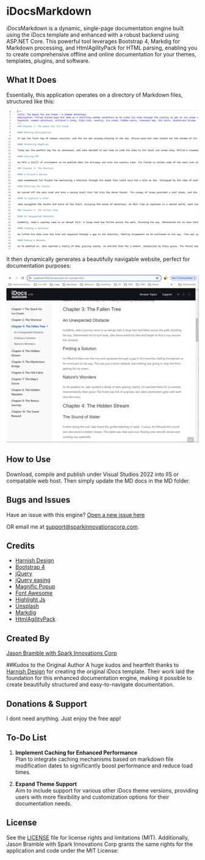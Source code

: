 # iDocsMarkdown
iDocsMarkdown is a dynamic, single-page documentation engine built using the iDocs template and enhanced with a robust backend using ASP.NET Core. This powerful tool leverages Bootstrap 4, Markdig for Markdown processing, and HtmlAgilityPack for HTML parsing, enabling you to create comprehensive offline and online documentation for your themes, templates, plugins, and software.

## What It Does
Essentially, this application operates on a directory of Markdown files, structured like this:

![Markdown Code](https://raw.githubusercontent.com/SparkInnovationsCorp/iDocsMarkdown/main/wwwroot/images/markdown.jpg)

It then dynamically generates a beautifully navigable website, perfect for documentation purposes:

![Dynamic HTML Display](https://raw.githubusercontent.com/SparkInnovationsCorp/iDocsMarkdown/main/wwwroot/images/html.jpg)

## How to Use
Download, compile and publish under Visual Studios 2022 into IIS or compatable web host.  Then simply update the MD docs in the MD folder.

## Bugs and Issues
Have an issue with this engine? [Open a new issue here](https://github.com/sparkinnovationscorp/iDocsMarkdown/issues)

OR email me at support@sparkinnovationscorp.com.

## Credits
- [Harnish Design](https://harnishdesign.net/)
- [Bootstrap 4](https://getbootstrap.com/)
- [jQuery](http://www.jquery.com/)
- [jQuery easing](http://gsgd.co.uk/sandbox/jquery/easing/)
- [Magnific Popup](http://dimsemenov.com/plugins/magnific-popup/)
- [Font Awesome](https://fontawesome.com/)
- [Highlight Js](https://highlightjs.org/)
- [Unsplash](https://unsplash.com/)
- [Markdig](https://github.com/xoofx/markdig)
- [HtmlAgilityPack](https://html-agility-pack.net/)

## Created By
[Jason Bramble with Spark Innovations Corp](https://www.sparkinnovationscorp.com/)

##Kudos to the Original Author
A huge kudos and heartfelt thanks to [Harnish Design](https://harnishdesign.net/) for creating the original iDocs template. Their work laid the foundation for this enhanced documentation engine, making it possible to create beautifully structured and easy-to-navigate documentation.

## Donations & Support
I dont need anything.  Just enjoy the free app!

## To-Do List
1. **Implement Caching for Enhanced Performance**  
   Plan to integrate caching mechanisms based on markdown file modification dates to significantly boost performance and reduce load times.
   
2. **Expand Theme Support**  
   Aim to include support for various other iDocs theme versions, providing users with more flexibility and customization options for their documentation needs.

## License
See the [LICENSE](https://github.com/SparkInnovationsCorp/iDocsMarkdown/blob/main/LICENSE) file for license rights and limitations (MIT). Additionally, Jason Bramble with Spark Innovations Corp grants the same rights for the application and code under the MIT License:
